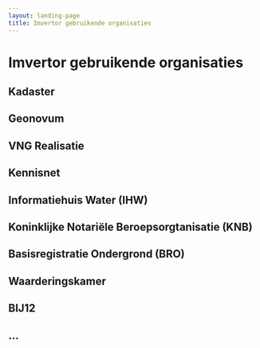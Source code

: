 ```yaml
---
layout: landing-page
title: Imvertor gebruikende organisaties
---
```

# Imvertor gebruikende organisaties

## Kadaster

## Geonovum

## VNG Realisatie

## Kennisnet

## Informatiehuis Water (IHW)

## Koninklijke Notariële Beroepsorgtanisatie (KNB)

## Basisregistratie Ondergrond (BRO)

## Waarderingskamer

## BIJ12

## ...
